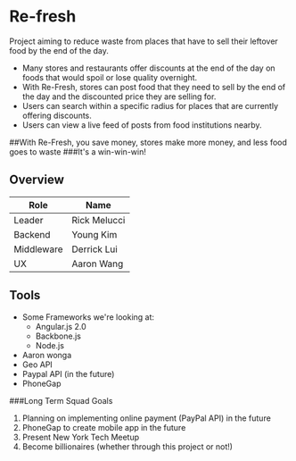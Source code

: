 # Re-fresh

Project aiming to reduce waste from places that have to sell their leftover food by the end of the day. 
  - Many stores and restaurants offer discounts at the end of the day on foods that would spoil or lose quality overnight.
  - With Re-Fresh, stores can post food that they need to sell by the end of the day and the discounted price they are selling for.
  - Users can search within a specific radius for places that are currently offering discounts.
  - Users can view a live feed of posts from food institutions nearby.

##With Re-Fresh, you save money, stores make more money, and less food goes to waste
###It's a win-win-win!



## Overview

| Role       | Name         |
|------------|--------------|
| Leader     | Rick Melucci |
| Backend    | Young Kim    |
| Middleware | Derrick Lui  |
| UX         | Aaron Wang   |

## Tools

- Some Frameworks we're looking at:
  - Angular.js 2.0
  - Backbone.js
  - Node.js
- Aaron wonga
- Geo API
- Paypal API (in the future)
- PhoneGap

###Long Term Squad Goals
  1.  Planning on implementing online payment (PayPal API) in the future
  2.  PhoneGap to create mobile app in the future
  3.  Present New York Tech Meetup
  4.  Become billionaires (whether through this project or not!)
